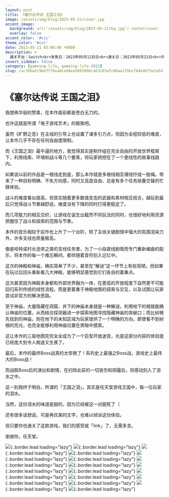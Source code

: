 ```yaml
---
layout: post
title: 《塞尔达传说 王国之泪》
image: /assets/img/blog/2023-05-21/cover.jpg
accent_image: 
  background: url('/assets/img/blog/2023-05-21/bg.jpg') center/cover
  overlay: false
accent_color: '#ccc'
theme_color: '#ccc'
date: 2023-05-21 03:00:00 +0800
description: >
  通关平台：Switch<br>发售日：2023年05月12日日<br>通关日：2023年05月21日<br>开发商：Nintendo<br>发行商：Nintendo
invert_sidebar: false
category: [gameing-life, gameing-life-2023]
slug: cac76ba2c9be7f76ea0ced4ea5893896ca63c03afc06aa725bcf84e4675e1a5d
---
```


# 《塞尔达传说 王国之泪》

我想再华丽的赞美，在本作面前都是苍白无力的。

也许这就是所谓「电子游戏艺术」的极致吧。

虽然《旷野之息》在主线的引导上也设置了诸多引力点，但因为全程较低的难度，让本作几乎不存在任何自由度限制。

而《王国之泪》最牛逼的地方，我觉得其实是制作组在完全自由的开放世界框架下，利用线索、环境和战斗等几个要素，将玩家把控在了一个更线性的故事线路内。

如果说以前的作品是一根线走到底，那么本作就是多根线相互缠绕拧成一股绳。带来了一种目标明确、不失方向感，同时又高度自由、总是有多个任务层叠交替的忙碌体验。

战斗的难度看似提高，但其实随着更多数值变态的武器和素材相互结合，越玩到最后只觉得战斗节奏越舒适，难度没有下降的同时打得更稳定了。

而几项能力的相互交织，让游戏在诞生出截然不同玩法的同时，也很好地利用资源把握住了战斗和探索的范围与节奏。

本作的音乐相较于前作也上升了一个台阶，除了主线关键剧情中强大的氛围渲染力外，许多支线也质量极高。

像是哈特诺村长选举之类的支线任务里，为了一小段直线剧情而专门重新编曲的配乐，将本作的每一个难忘瞬间，都伴随着音符刻入记忆中。

这次的神殿和神庙，确实简单了不少，甚至在“解谜”这一环节上有些简陋。但如果在玩过后回头重新看几大神殿，能够明显感觉到它们各自的着重点。

这次甚至因为神殿本身都和外部世界融为一体，在更高的开放程度下自然更不可能回归系列传统的线性流程，而是更着重于神殿地图的探索与交互，以及试图让玩家尝试非官方的解决思路。

至于神庙，大量隐藏在洞窟、井下的神庙本身就是一种解谜。利用地下的根就能确认神庙的位置，从而结合探测器进一步探索地图寻找隐藏神庙的突破口；而比树根先找到的神庙，则在地下的未知区域为玩家提供了一个明确的方向，即使看不到树根的亮光，也完全能够利用神庙位置在黑暗中摸索。

这让本作的三层地图完完全全成为了一个巨型开放迷宫，光是这部分内容的体验就已经庞大到令人痴迷又生畏了。

最后，本作的最终Boss战真的太惊艳了！系列史上最强之Boss战，游戏史上最伟大的Boss战！

而战胜Boss后的演出和剧情，在扫除此前的一切哀伤和阴霾后，将感动刻入了泪水之中。

这一刻我终于明白，所谓的「王国之泪」，其实是任天堂游戏王国中，每一位玩家的泪水。

当然，这份泪水的味道是甜的，因为已经被这一对甜死了（

还有很多话想说，可是再优美的文字，也难以倾诉这份体验。

但只要你也通关了这款游戏，我们的感受就「link」了，无需多言。

谢谢你，任天堂。

![](/assets/img/blog/2023-05-21/1.jpg){:.border.lead loading="lazy"}
![](/assets/img/blog/2023-05-21/2.jpg){:.border.lead loading="lazy"}
![](/assets/img/blog/2023-05-21/3.jpg){:.border.lead loading="lazy"}
![](/assets/img/blog/2023-05-21/4.jpg){:.border.lead loading="lazy"}
![](/assets/img/blog/2023-05-21/5.jpg){:.border.lead loading="lazy"}
![](/assets/img/blog/2023-05-21/6.jpg){:.border.lead loading="lazy"}
![](/assets/img/blog/2023-05-21/7.jpg){:.border.lead loading="lazy"}
![](/assets/img/blog/2023-05-21/8.jpg){:.border.lead loading="lazy"}
![](/assets/img/blog/2023-05-21/9.jpg){:.border.lead loading="lazy"}
![](/assets/img/blog/2023-05-21/10.jpg){:.border.lead loading="lazy"}
![](/assets/img/blog/2023-05-21/11.jpg){:.border.lead loading="lazy"}
![](/assets/img/blog/2023-05-21/12.jpg){:.border.lead loading="lazy"}
![](/assets/img/blog/2023-05-21/13.jpg){:.border.lead loading="lazy"}
![](/assets/img/blog/2023-05-21/14.jpg){:.border.lead loading="lazy"}
![](/assets/img/blog/2023-05-21/15.jpg){:.border.lead loading="lazy"}
![](/assets/img/blog/2023-05-21/16.jpg){:.border.lead loading="lazy"}

